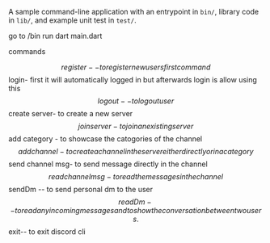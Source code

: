 A sample command-line application with an entrypoint in `bin/`, library code
in `lib/`, and example unit test in `test/`.


go to /bin
run dart main.dart

commands

$$register-- to register new users first command
$$login- first it will automatically logged in but afterwards login is allow using this
$$logout-- to logout user
$$create server- to create a new server
$$join server- to join an existing server
$$ add category - to showcase the catogories of the channel
$$ add channel- to create a channel in the server either directly or in a category
$$ send channel msg- to send message directly in the channel
$$ read channel msg- to read the messages in the channel
$$ sendDm -- to send personal dm to the user
$$ readDm -- to read any incoming messages and to show the conversation between two users.
$$exit-- to exit discord cli